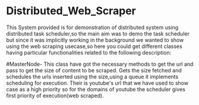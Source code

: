 # Distributed_Web_Scraper
This System provided is for demonstration of distributed system using distributed task scheduler,so the main aim was to demo the task scheduler but since it was implicitly working in the background we wanted to show using the web scraping usecase,so here you could get different classes having particular functionalities related to the following description:

#MasterNode-
This class have got the necessary methods to get the url and pass to get the size of content to be scraped.
Gets the size fetched and schedules the urls inserted using the size,using a queue it implements scheduling for execution.
Their is youtube's url that we have used to show case as a high priority so for the domains of youtube the scheduler gives first priority of execution(web scraped).
